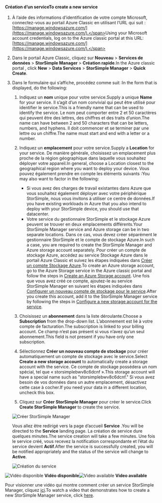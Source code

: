 <!--author=alkohli last changed:01/14/2016-->


#### <a name="to-create-a-new-service"></a><span data-ttu-id="e3067-101">Création d’un service</span><span class="sxs-lookup"><span data-stu-id="e3067-101">To create a new service</span></span>
1. <span data-ttu-id="e3067-102">À l’aide des informations d’identification de votre compte Microsoft, connectez-vous au portail Azure Classic en utilisant l’URL qui suit : [https://manage.windowsazure.com/](https://manage.windowsazure.com/).</span><span class="sxs-lookup"><span data-stu-id="e3067-102">Using your Microsoft account credentials, log on to the Azure classic portal at this URL: [https://manage.windowsazure.com/](https://manage.windowsazure.com/).</span></span>
2. <span data-ttu-id="e3067-103">Dans le portail Azure Classic, cliquez sur **Nouveau** > **Services de données** > **StorSimple Manager** > **Création rapide**.</span><span class="sxs-lookup"><span data-stu-id="e3067-103">In the Azure classic portal , click **New** > **Data Services** > **StorSimple Manager** > **Quick Create**.</span></span>
3. <span data-ttu-id="e3067-104">Dans le formulaire qui s’affiche, procédez comme suit :</span><span class="sxs-lookup"><span data-stu-id="e3067-104">In the form that is displayed, do the following:</span></span>
   
   1. <span data-ttu-id="e3067-105">Indiquez un **nom** unique pour votre service.</span><span class="sxs-lookup"><span data-stu-id="e3067-105">Supply a unique **Name** for your service.</span></span> <span data-ttu-id="e3067-106">Il s’agit d’un nom convivial qui peut être utilisé pour identifier le service.</span><span class="sxs-lookup"><span data-stu-id="e3067-106">This is a friendly name that can be used to identify the service.</span></span> <span data-ttu-id="e3067-107">Le nom peut comporter entre 2 et 50 caractères qui peuvent être des lettres, des chiffres et des traits d’union.</span><span class="sxs-lookup"><span data-stu-id="e3067-107">The name can have between 2 and 50 characters that can be letters, numbers, and hyphens.</span></span> <span data-ttu-id="e3067-108">Il doit commencer et se terminer par une lettre ou un chiffre.</span><span class="sxs-lookup"><span data-stu-id="e3067-108">The name must start and end with a letter or a number.</span></span>
   2. <span data-ttu-id="e3067-109">Indiquez un **emplacement** pour votre service.</span><span class="sxs-lookup"><span data-stu-id="e3067-109">Supply a **Location** for your service.</span></span> <span data-ttu-id="e3067-110">De manière générale, choisissez un emplacement plus proche de la région géographique dans laquelle vous souhaitez déployer votre appareil.</span><span class="sxs-lookup"><span data-stu-id="e3067-110">In general, choose a Location closest to the geographical region where you want to deploy your device.</span></span> <span data-ttu-id="e3067-111">Vous pouvez également prendre en compte les éléments suivants :</span><span class="sxs-lookup"><span data-stu-id="e3067-111">You may also want to factor in the following:</span></span> 
      
      * <span data-ttu-id="e3067-112">Si vous avez des charges de travail existantes dans Azure que vous souhaitez également déployer avec votre périphérique StorSimple, nous vous invitons à utiliser ce centre de données.</span><span class="sxs-lookup"><span data-stu-id="e3067-112">If you have existing workloads in Azure that you also intend to deploy with your StorSimple device, you should use that datacenter.</span></span>
      * <span data-ttu-id="e3067-113">Votre service du gestionnaire StorSimple et le stockage Azure peuvent se trouver en deux emplacements différents.</span><span class="sxs-lookup"><span data-stu-id="e3067-113">Your StorSimple Manager service and Azure storage can be in two separate locations.</span></span> <span data-ttu-id="e3067-114">Dans ce cas, vous devez créer séparément le gestionnaire StorSimple et le compte de stockage Azure.</span><span class="sxs-lookup"><span data-stu-id="e3067-114">In such a case, you are required to create the StorSimple Manager and Azure storage account separately.</span></span> <span data-ttu-id="e3067-115">Pour créer un compte de stockage Azure, accédez au service Stockage Azure dans le portail Azure Classic et suivez les étapes indiquées dans [Créer un compte Stockage Azure](../articles/storage/common/storage-create-storage-account.md#create-a-storage-account).</span><span class="sxs-lookup"><span data-stu-id="e3067-115">To create an Azure storage account, go to the Azure Storage service in the Azure classic portal and follow the steps in [Create an Azure Storage account](../articles/storage/common/storage-create-storage-account.md#create-a-storage-account).</span></span> <span data-ttu-id="e3067-116">Une fois que vous avez créé ce compte, ajoutez-le au service StorSimple Manager en suivant les étapes indiquées dans [Configurer un nouveau compte de stockage pour le service](../articles/storsimple/storsimple-deployment-walkthrough.md#configure-a-new-storage-account-for-the-service).</span><span class="sxs-lookup"><span data-stu-id="e3067-116">After you create this account, add it to the StorSimple Manager service by following the steps in [Configure a new storage account for the service](../articles/storsimple/storsimple-deployment-walkthrough.md#configure-a-new-storage-account-for-the-service).</span></span>
   3. <span data-ttu-id="e3067-117">Choisissez un **abonnement** dans la liste déroulante.</span><span class="sxs-lookup"><span data-stu-id="e3067-117">Choose a **Subscription** from the drop-down list.</span></span> <span data-ttu-id="e3067-118">L’abonnement est lié à votre compte de facturation.</span><span class="sxs-lookup"><span data-stu-id="e3067-118">The subscription is linked to your billing account.</span></span> <span data-ttu-id="e3067-119">Ce champ n’est pas présent si vous n’avez qu’un seul abonnement.</span><span class="sxs-lookup"><span data-stu-id="e3067-119">This field is not present if you have only one subscription.</span></span>
   4. <span data-ttu-id="e3067-120">Sélectionnez **Créer un nouveau compte de stockage** pour créer automatiquement un compte de stockage avec le service.</span><span class="sxs-lookup"><span data-stu-id="e3067-120">Select **Create a new storage account** to automatically create a storage account with the service.</span></span> <span data-ttu-id="e3067-121">Ce compte de stockage possédera un nom spécial, tel que « storsimplebwv8c6dcnf ».</span><span class="sxs-lookup"><span data-stu-id="e3067-121">This storage account will have a special name such as "storsimplebwv8c6dcnf."</span></span> <span data-ttu-id="e3067-122">Si vous avez besoin de vos données dans un autre emplacement, désactivez cette case à cocher.</span><span class="sxs-lookup"><span data-stu-id="e3067-122">If you need your data in a different location, uncheck this box.</span></span> 
   5. <span data-ttu-id="e3067-123">Cliquez sur **Créer StorSimple Manager** pour créer le service.</span><span class="sxs-lookup"><span data-stu-id="e3067-123">Click **Create StorSimple Manager** to create the service.</span></span>
   
   ![Créer StorSimple Manager](./media/storsimple-create-new-service/HCS_CreateAService-include.png)
   
   <span data-ttu-id="e3067-125">Vous allez être redirigé vers la page d’accueil **Service** .</span><span class="sxs-lookup"><span data-stu-id="e3067-125">You will be directed to the **Service** landing page.</span></span> <span data-ttu-id="e3067-126">La création de service dure quelques minutes.</span><span class="sxs-lookup"><span data-stu-id="e3067-126">The service creation will take a few minutes.</span></span> <span data-ttu-id="e3067-127">Une fois le service créé, vous recevez la notification correspondante et l’état du service devient **Actif**.</span><span class="sxs-lookup"><span data-stu-id="e3067-127">After the service is successfully created, you will be notified appropriately and the status of the service will change to **Active**.</span></span>
   
   ![Création du service](./media/storsimple-create-new-service/HCS_StorSimpleManagerServicePage-include.png)

<span data-ttu-id="e3067-129">![Vidéo disponible](./media/storsimple-create-new-service/Video_icon.png) **Vidéo disponible**</span><span class="sxs-lookup"><span data-stu-id="e3067-129">![Video available](./media/storsimple-create-new-service/Video_icon.png) **Video available**</span></span>

<span data-ttu-id="e3067-130">Pour visionner une vidéo qui montre comment créer un service StorSimple Manager, cliquez [ici](https://azure.microsoft.com/documentation/videos/create-a-storsimple-manager-service/).</span><span class="sxs-lookup"><span data-stu-id="e3067-130">To watch a video that demonstrates how to create a new StorSimple Manager service, click [here](https://azure.microsoft.com/documentation/videos/create-a-storsimple-manager-service/).</span></span>

